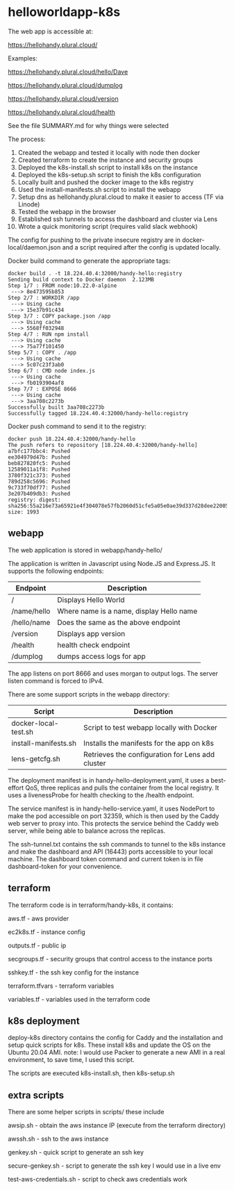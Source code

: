 # helloworldapp-k8s

The web app is accessible at:

https://hellohandy.plural.cloud/

Examples:

https://hellohandy.plural.cloud/hello/Dave

https://hellohandy.plural.cloud/dumplog

https://hellohandy.plural.cloud/version

https://hellohandy.plural.cloud/health

See the file SUMMARY.md for why things were selected

The process:

1. Created the webapp and tested it locally with node then docker
2. Created terraform to create the instance and security groups
3. Deployed the k8s-install.sh script to install k8s on the instance
4. Deployed the k8s-setup.sh script to finish the k8s configuration
5. Locally built and pushed the docker image to the k8s registry
6. Used the install-manifests.sh script to install the webapp
7. Setup dns as hellohandy.plural.cloud to make it easier to access (TF via Linode)
8. Tested the webapp in the browser
9. Established ssh tunnels to access the dashboard and cluster via Lens
10. Wrote a quick monitoring script (requires valid slack webhook)

The config for pushing to the private insecure registry are in
docker-local/daemon.json and a script required after the config is updated locally.

Docker build command to generate the appropriate tags:

```
docker build . -t 18.224.40.4:32000/handy-hello:registry
Sending build context to Docker daemon  2.123MB
Step 1/7 : FROM node:10.22.0-alpine
 ---> 8e473595b853
Step 2/7 : WORKDIR /app
 ---> Using cache
 ---> 15e37b91c434
Step 3/7 : COPY package.json /app
 ---> Using cache
 ---> 5568ff032948
Step 4/7 : RUN npm install
 ---> Using cache
 ---> 75a77f101450
Step 5/7 : COPY . /app
 ---> Using cache
 ---> 5c07c23f3ab0
Step 6/7 : CMD node index.js
 ---> Using cache
 ---> fb0193904af8
Step 7/7 : EXPOSE 8666
 ---> Using cache
 ---> 3aa708c2273b
Successfully built 3aa708c2273b
Successfully tagged 18.224.40.4:32000/handy-hello:registry
```

Docker push command to send it to the registry:
```
docker push 18.224.40.4:32000/handy-hello
The push refers to repository [18.224.40.4:32000/handy-hello]
a7bfc177bbc4: Pushed
ee304979d47b: Pushed
beb827820fc5: Pushed
12589011a1f8: Pushed
3780f321c373: Pushed
789d258c5696: Pushed
9c733f70df77: Pushed
3e207b409db3: Pushed
registry: digest: sha256:55a216e73a65921e4f304078e57fb2060d51cfe5a05e0ae39d337d28dee22005 size: 1993
```

## webapp

The web application is stored in webapp/handy-hello/

The application is written in Javascript using Node.JS and
Express.JS. It supports the following endpoints:

| Endpoint | Description |
| -------- | ----------- |
| / | Displays Hello World |
| /name/hello | Where name is a name, display Hello name|
| /hello/name | Does the same as the above endpoint |
| /version | Displays app version |
| /health | health check endpoint |
| /dumplog | dumps access logs for app |

The app listens on port 8666 and uses morgan to output logs.
The server listen command is forced to IPv4.

There are some support scripts in the webapp directory:

| Script | Description |
| ------ | ----------- |
| docker-local-test.sh | Script to test webapp locally with Docker|
| install-manifests.sh | Installs the manifests for the app on k8s |
| lens-getcfg.sh | Retrieves the configuration for Lens add cluster |

The deployment manifest is in handy-hello-deployment.yaml, it uses
a best-effort QoS, three replicas and pulls the container from the
local registry. It uses a livenessProbe for health checking to the
/health endpoint.

The service manifest is in handy-hello-service.yaml, it uses NodePort
to make the pod accessible on port 32359, which is then used by the
Caddy web server to proxy into. This protects the service behind the
Caddy web server, while being able to balance across the replicas.

The ssh-tunnel.txt contains the ssh commands to tunnel to the k8s
instance and make the dashboard and API (16443) ports accessible to
your local machine. The dashboard token command and current token is
in file dashboard-token for your convenience.

## terraform

The terraform code is in terraform/handy-k8s, it contains:

aws.tf - aws provider

ec2k8s.tf - instance config

outputs.tf - public ip

secgroups.tf - security groups that control access to the instance ports

sshkey.tf - the ssh key config for the instance

terraform.tfvars - terraform variables

variables.tf - variables used in the terraform code


## k8s deployment

deploy-k8s directory contains the config for Caddy and the installation and
setup quick scripts for k8s. These install k8s and update the OS on the Ubuntu
20.04 AMI. note: I would use Packer to generate a new AMI in a real environment,
to save time, I used this script.

The scripts are executed k8s-install.sh, then k8s-setup.sh

## extra scripts

There are some helper scripts in scripts/ these include

awsip.sh - obtain the aws instance IP (execute from the terraform directory)

awssh.sh - ssh to the aws instance

genkey.sh - quick script to generate an ssh key

secure-genkey.sh - script to generate the ssh key I would use in a live env

test-aws-credentials.sh - script to check aws credentials work


